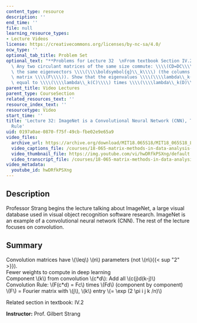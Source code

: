 ```yaml
---
content_type: resource
description: ''
end_time: ''
file: null
learning_resource_types:
- Lecture Videos
license: https://creativecommons.org/licenses/by-nc-sa/4.0/
ocw_type: ''
optional_tab_title: Problem Set
optional_text: "**Problems for Lecture 32  \nFrom textbook Section IV.2**\n\n4\\.\
  \ Any two circulant matrices of the same size commute: \\\\(CD=DC\\\\). They have\
  \ the same eigenvectors \\\\(\\\\boldsymbol{q}\\_k\\\\) (the columns of the Fourier\
  \ matrix \\\\(F\\\\)). Show that the eigenvalues \\\\(\\\\lambda\\_k(CD)\\\\) are\
  \ equal to \\\\(\\\\lambda\\_k(C)\\\\) times \\\\(\\\\lambda\\_k(D)\\\\)."
parent_title: Video Lectures
parent_type: CourseSection
related_resources_text: ''
resource_index_text: ''
resourcetype: Video
start_time: ''
title: 'Lecture 32: ImageNet is a Convolutional Neural Network (CNN), The Convolution
  Rule'
uid: 0197a0ae-0870-f75f-49cb-fbe02e9e65a9
video_files:
  archive_url: https://archive.org/download/MIT18.065S18/MIT18_065S18_Lecture32_300k.mp4
  video_captions_file: /courses/18-065-matrix-methods-in-data-analysis-signal-processing-and-machine-learning-spring-2018/bce815326359585daa637823cd6e6a46_hwDRfkPSXng.vtt
  video_thumbnail_file: https://img.youtube.com/vi/hwDRfkPSXng/default.jpg
  video_transcript_file: /courses/18-065-matrix-methods-in-data-analysis-signal-processing-and-machine-learning-spring-2018/f05ad51e5ee027dee95a998604e0dfdf_hwDRfkPSXng.pdf
video_metadata:
  youtube_id: hwDRfkPSXng
---
```


Description
-----------

Professor Strang begins the lecture talking about ImageNet, a large visual database used in visual object recognition software research. ImageNet is an example of a convolutional neural network (CNN). The rest of the lecture focuses on convolution.

Summary
-------

Convolution matrices have \\(\\leq\\) \\(n\\) parameters (not \\(n\\){{< sup "2" >}}).  
Fewer weights to compute in deep learning  
Component \\(k\\) from convolution \\(c\*d\\): Add all \\(c(j)d(k-j)\\)  
Convolution Rule: \\(F(c\*d) = Fc\\) times \\(Fd\\) (component by component)  
\\(F\\) = Fourier matrix with \\(j\\), \\(k\\) entry \\(= \\exp (2 \\pi i j k /n)\\)

Related section in textbook: IV.2

**Instructor:** Prof. Gilbert Strang

